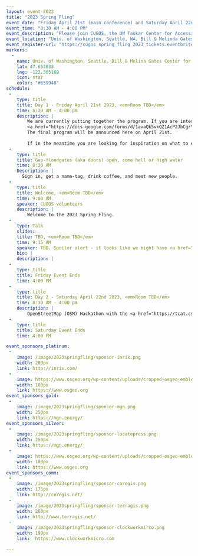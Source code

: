```yaml
---
layout: event-2023
title: "2023 Spring Fling"
event_date: "Friday April 21st (main conference) and Saturday April 22nd (OSM Hackathon-OpenSidewalks Project) 2023"
event_time: "8:30 AM - 4:00 PM"
event_description: "Please join CUGOS, the UW Taskar Center for Accessible Technology and local OpenStreetMap community for an exciting two-day meeting on Pedestrian/Bike/Transit Access, Open Source Geospatial tools, data, and Social Justice in and beyond the Puget Sound region. This page is describing the CUGOS part of the conference, note that it is jointly held in the same building and time as the 2023 <em>Open the Paths Conference</em>."
event_location: "Univ. of Washington, Seattle, WA. Bill & Melinda Gates Center for CS & Engineering(CSE2)"
event_register-url: "https://cugos_spring_fling_2023_tickets.eventbrite.com"
markers:
  -
    name: Univ. of Washington, Seattle. Bill & Melina Gates Center for CS & Engineering(CSE2)
    lat: 47.653033
    lng: -122.305169
    icon: star
    color: "#659948"
schedule:
 -
    type: title
    title: Day 1 - Friday April 21st 2023, <em>Room TBD</em>
    time: 8:30 AM - 4:00 pm
    description: |
        We are currently putting together the program. If you are interested in giving a presentation head over to our
        <a href="https://docs.google.com/forms/d/1avaQk5vkQZ1AcP2JbCgrY4dvL5a8-EUd25IbjaA0Yas/edit?pli=1">"Call for proposals"</a> page. Note in case we would have an overwhelming number of submissions we might add a CUGOS presentation track on Saturday April 22nd (which would run in parallel to the OSM Hackathon-OpenSidewalks Project).
        The final program will be announced here on April 21st. 
        
        If in the meantime you are looking for inspiration on what to expect in our program you are welcome to check out the schedules of these previous CUGOS Fling events:  <a href=" https://cugos.org/2017-spring-fling/">2017 Spring Fling</a> and the <a href=" https://cugos.org/2019-fall-fling/">2019 Fall Fling</a>.
 -
    type: title
    title: Geo-floodgates (aka doors) open, come hell or high water
    time: 8:30 AM
    Description: |
      Sign in, get a name-tag, drink coffee, and meet new people.
 -
    type: title
    title: Welcome, <em>Room TBD</em>
    time: 9:00 AM
    speaker: CUGOS volunteers
    description: |
        Welcome to the 2023 Spring Fling.
 -
    type: Talk
    slides: 
    title: TBD, <em>Room TBD</em>
    time: 9:15 AM
    speaker: TBD. Spoiler alert - it looks like we might have <a href="http://blog.cleverelephant.ca">Paul Ramsey</a> on the hook for a keynote presentation.
    bio: |      
    description: |
 -
    type: title
    title: Friday Event Ends
    time: 4:00 PM
 -
    type: title
    title: Day 2 - Saturday April 22nd 2023, <em>Room TBD</em>
    time: 8:30 AM - 4:00 pm
    description: |
        OpenStreetMap (OSM) Hackathon with the <a href="https://tcat.cs.washington.edu/opensidewalks-2/>OpenSidewalks Project</a>. More information to be added here soon.
 -
    type: title
    title: Saturday Event Ends
    time: 4:00 PM

event_sponsors_platinum:
 -
    image: /image/2023springfling/sponsor-inrix.png
    width: 200px
    link: http://inrix.com/
 -
    image: https://www.osgeo.org/wp-content/uploads/cropped-osgeo-emblem-rgb-1-192x192.png
    width: 180px
    link: https://www.osgeo.org
event_sponsors_gold:
 -
    image: /image/2023springfling/sponsor-mgn.png
    width: 250px
    link: https://mgn.energy/
event_sponsors_silver:
 -
    image: /image/2023springfling/sponsor-locatepress.png
    width: 250px
    link: https://mgn.energy/
 -
    image: https://www.osgeo.org/wp-content/uploads/cropped-osgeo-emblem-rgb-1-192x192.png
    width: 180px
    link: https://www.osgeo.org
event_sponsors_comm:
 -
    image: /image/2023springfling/sponsor-coregis.png
    width: 175px
    link: http://coregis.net/
 -
    image: /image/2023springfling/sponsor-terragis.png
    width: 260px
    link: http://www.terragis.net/       
 -
    image: /image/2023springfling/sponsor-clockworkmirco.png
    width: 199px
    link:  https://www.clockworkmicro.com

---
```


